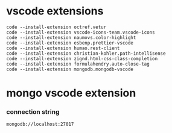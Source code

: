 # vscode extensions

```
code --install-extension octref.vetur
code --install-extension vscode-icons-team.vscode-icons
code --install-extension naumovs.color-highlight
code --install-extension esbenp.prettier-vscode
code --install-extension humao.rest-client
code --install-extension christian-kohler.path-intellisense
code --install-extension zignd.html-css-class-completion
code --install-extension formulahendry.auto-close-tag
code --install-extension mongodb.mongodb-vscode
```

# mongo vscode extension

### connection string

```
mongodb://localhost:27017
```
